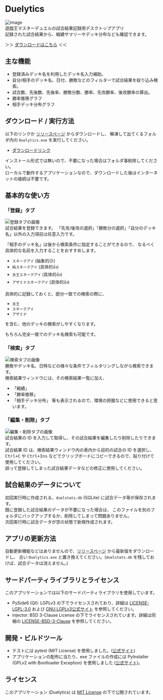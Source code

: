 # Duelytics
![image](https://gitlab.com/-/project/69909365/uploads/335d49bc44341ae72b4f1059381303a7/image.png)  
遊戯王マスターデュエルの試合結果記録用デスクトップアプリ  
記録された試合結果から、戦績サマリーやデッキ分布なども確認できます。  

＞＞ [ダウンロードはこちら](https://gitlab.com/-/project/69909365/uploads/c3a46f23866d36a5ece4bd380d5784c0/duelytics-v1.0-beta5.zip) ＜＜


## 主な機能
- 登録済みデッキ名を利用したデッキ名入力補助。
- 自分/相手のデッキ名、日付、勝敗などのフィルターで試合結果を絞り込み検索。
- 試合数、先後数、先後率、勝敗分数、勝率、先攻勝率、後攻勝率の算出。
- 勝率推移グラフ
- 相手デッキ分布グラフ


## ダウンロード / 実行方法
以下のリンクか [リリースページ](https://gitlab.com/S-Del/duelytics/-/releases) からダウンロードし、
解凍して出てくるフォルダ内の `Duelytics.exe` を実行してください。
- [ダウンロードリンク](https://gitlab.com/-/project/69909365/uploads/c3a46f23866d36a5ece4bd380d5784c0/duelytics-v1.0-beta5.zip)

インストール形式では無いので、不要になった場合はフォルダ事削除してください。  
ローカルで動作するアプリケーションなので、ダウンロードした後はインターネットの接続は不要です。


## 基本的な使い方
### 「登録」タブ
![登録タブの画像](https://gitlab.com/-/project/69909365/uploads/f4192f23da2cb8f28bc4b0d8600920e0/image.png)  
試合結果を登録できます。
「先攻/後攻の選択」「勝敗分の選択」「自分のデッキ名」以外の入力項目は任意入力です。  

「相手のデッキ名」は後から検索条件に指定することができるので、
なるべく具体的な名前を入力することをおすすめします。  
- `スネークアイ` (抽象的😕)
- `純スネークアイ` (具体的👍)
- `炎王スネークアイ` (具体的👍)
- `アザミナスネークアイ` (具体的👍)

具体的に記録しておくと、部分一致での検索の際に、
- `炎王`
- `スネークアイ`
- `アザミナ`

を含む、他のデッキの検索がしやすくなります。

もちろん完全一致でのデッキ名検索も可能です。
### 「検索」タブ
![検索タブの画像](https://gitlab.com/-/project/69909365/uploads/e04a400e123b26ac1c33bd7b25431129/image.png)  
勝敗やデッキ名、日時などの様々な条件でフィルタリングしながら検索できます。  
検索結果ウィンドウには、その検索結果一覧に加え、
- 「戦績」
- 「勝率推移」
- 「相手デッキ分布」
等も表示されるので、環境の把握などに使用できると思います。
### 「編集・削除」タブ
![編集・削除タブの画像](https://gitlab.com/-/project/69909365/uploads/9447a7568c01f1a7d58af2d8c9718ef8/image.png)  
試合結果の ID を入力して取得し、その試合結果を編集したり削除したりできます。  
試合結果 ID は、検索結果ウィンドウ内の表内から目的の試合の ID を選択し、
<kbd><kbd>Ctrl</kbd>+<kbd>C</kbd></kbd> や <kbd><kbd>Ctrl</kbd>+<kbd>Ins</kbd></kbd>
などでクリップボードにコピーできるので、貼り付けて使用してください。  
誤って登録してしまった試合結果データなどの修正に使用してください。


## 試合結果のデータについて
初回実行時に作成される、`duelstats.db` (SQLite) に試合データ等が保存されます。  
既に登録した試合結果のデータが不要になった場合は、
このファイルを別のフォルダにバックアップするか、削除してしまって問題ありません。  
次回実行時に試合データが空の状態で新規作成されます。  


## アプリの更新方法
自動更新機能などはありませんので、[リリースページ](https://gitlab.com/S-Del/duelytics/-/releases) から最新版をダウンロードし、
古い `Duelytics.exe` と置き換えてください。(`duelstats.db` を残しておけば、試合データは消えません。)


## サードパーティライブラリとライセンス
このアプリケーションでは以下のサードパーティライブラリを使用しています。
- PySide6 (Qt): LGPLv3 の下でライセンスされており、詳細は [LICENSE-LGPL-3.0](./LICENSE-LGPL-3.0) および [GNU LGPLv3公式サイト](https://www.gnu.org/licenses/lgpl-3.0.txt) を参照してください。
- injector: BSD 3-Clause License の下でライセンスされています。詳細は同梱の [LICENSE-BSD-3-Clause](./LICENSE-BSD-3-Clause) を参照してください。


## 開発・ビルドツール
- テストには pytest (MIT License) を使用しました。([公式サイト](https://docs.pytest.org))
- アプリケーションの配布に当たり、exe ファイルの作成には PyInstaller (GPLv2 with Bootloader Exception) を使用しました ([公式サイト](https://pyinstaller.org/))。


## ライセンス
このアプリケーション (Duelytics) は [MIT License](./LICENSE) の下で公開されています。
